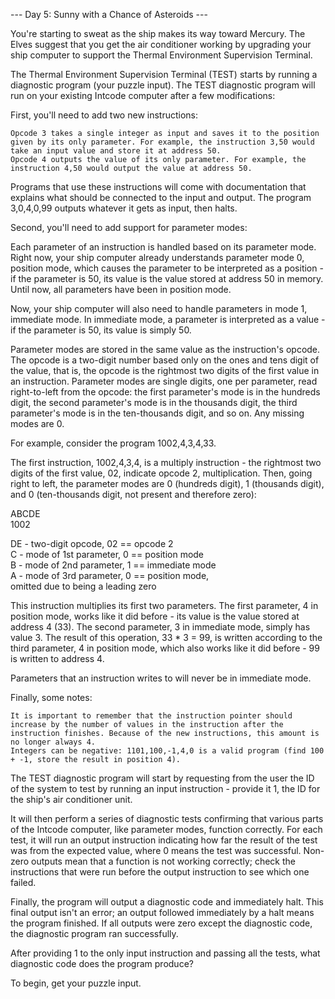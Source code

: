 --- Day 5: Sunny with a Chance of Asteroids ---  
  
You're starting to sweat as the ship makes its way toward Mercury. The Elves suggest that you get the air conditioner working by upgrading your ship computer to support the Thermal Environment Supervision Terminal.  
  
The Thermal Environment Supervision Terminal (TEST) starts by running a diagnostic program (your puzzle input). The TEST diagnostic program will run on your existing Intcode computer after a few modifications:  
  
First, you'll need to add two new instructions:  
  
    Opcode 3 takes a single integer as input and saves it to the position given by its only parameter. For example, the instruction 3,50 would take an input value and store it at address 50.  
    Opcode 4 outputs the value of its only parameter. For example, the instruction 4,50 would output the value at address 50.  
  
Programs that use these instructions will come with documentation that explains what should be connected to the input and output. The program 3,0,4,0,99 outputs whatever it gets as input, then halts.  
  
Second, you'll need to add support for parameter modes:  
  
Each parameter of an instruction is handled based on its parameter mode. Right now, your ship computer already understands parameter mode 0, position mode, which causes the parameter to be interpreted as a position - if the parameter is 50, its value is the value stored at address 50 in memory. Until now, all parameters have been in position mode.  
  
Now, your ship computer will also need to handle parameters in mode 1, immediate mode. In immediate mode, a parameter is interpreted as a value - if the parameter is 50, its value is simply 50.  
  
Parameter modes are stored in the same value as the instruction's opcode. The opcode is a two-digit number based only on the ones and tens digit of the value, that is, the opcode is the rightmost two digits of the first value in an instruction. Parameter modes are single digits, one per parameter, read right-to-left from the opcode: the first parameter's mode is in the hundreds digit, the second parameter's mode is in the thousands digit, the third parameter's mode is in the ten-thousands digit, and so on. Any missing modes are 0.  
  
For example, consider the program 1002,4,3,4,33.  
  
The first instruction, 1002,4,3,4, is a multiply instruction - the rightmost two digits of the first value, 02, indicate opcode 2, multiplication. Then, going right to left, the parameter modes are 0 (hundreds digit), 1 (thousands digit), and 0 (ten-thousands digit, not present and therefore zero):  
  
ABCDE  
 1002  
  
DE - two-digit opcode,      02 == opcode 2  
 C - mode of 1st parameter,  0 == position mode  
 B - mode of 2nd parameter,  1 == immediate mode  
 A - mode of 3rd parameter,  0 == position mode,  
                                  omitted due to being a leading zero  
  
This instruction multiplies its first two parameters. The first parameter, 4 in position mode, works like it did before - its value is the value stored at address 4 (33). The second parameter, 3 in immediate mode, simply has value 3. The result of this operation, 33 * 3 = 99, is written according to the third parameter, 4 in position mode, which also works like it did before - 99 is written to address 4.  
  
Parameters that an instruction writes to will never be in immediate mode.  

Finally, some notes:  

    It is important to remember that the instruction pointer should increase by the number of values in the instruction after the instruction finishes. Because of the new instructions, this amount is no longer always 4.  
    Integers can be negative: 1101,100,-1,4,0 is a valid program (find 100 + -1, store the result in position 4).  
  
The TEST diagnostic program will start by requesting from the user the ID of the system to test by running an input instruction - provide it 1, the ID for the ship's air conditioner unit.  
  
It will then perform a series of diagnostic tests confirming that various parts of the Intcode computer, like parameter modes, function correctly. For each test, it will run an output instruction indicating how far the result of the test was from the expected value, where 0 means the test was successful. Non-zero outputs mean that a function is not working correctly; check the instructions that were run before the output instruction to see which one failed.  
  
Finally, the program will output a diagnostic code and immediately halt. This final output isn't an error; an output followed immediately by a halt means the program finished. If all outputs were zero except the diagnostic code, the diagnostic program ran successfully.  
  
After providing 1 to the only input instruction and passing all the tests, what diagnostic code does the program produce?  
  
To begin, get your puzzle input.  